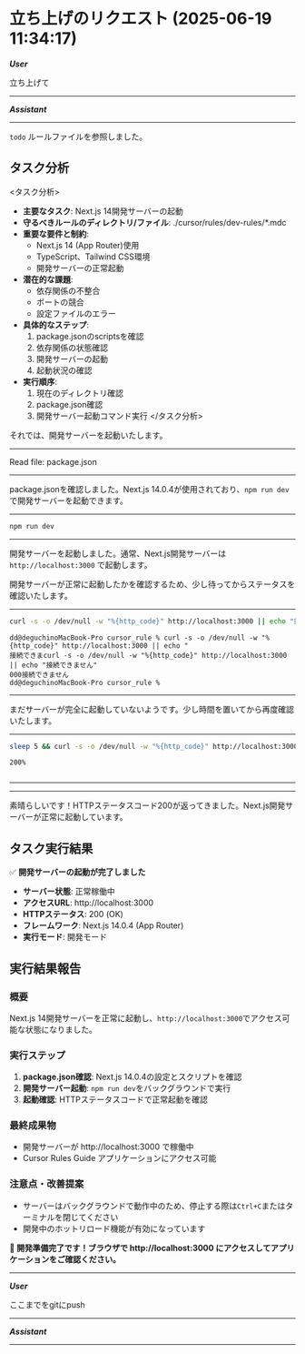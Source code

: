 <!-- Generated by SpecStory -->

# 立ち上げのリクエスト (2025-06-19 11:34:17)

_**User**_

立ち上げて

---

_**Assistant**_



---

`todo` ルールファイルを参照しました。

## タスク分析

<タスク分析>
- **主要なタスク**: Next.js 14開発サーバーの起動
- **守るべきルールのディレクトリ/ファイル**: ./cursor/rules/dev-rules/*.mdc
- **重要な要件と制約**: 
  - Next.js 14 (App Router)使用
  - TypeScript、Tailwind CSS環境
  - 開発サーバーの正常起動
- **潜在的な課題**: 
  - 依存関係の不整合
  - ポートの競合
  - 設定ファイルのエラー
- **具体的なステップ**: 
  1. package.jsonのscriptsを確認
  2. 依存関係の状態確認
  3. 開発サーバーの起動
  4. 起動状況の確認
- **実行順序**: 
  1. 現在のディレクトリ確認
  2. package.json確認
  3. 開発サーバー起動コマンド実行
</タスク分析>

それでは、開発サーバーを起動いたします。

---

Read file: package.json

---

package.jsonを確認しました。Next.js 14.0.4が使用されており、`npm run dev`で開発サーバーを起動できます。

---

```bash
npm run dev
```

---

開発サーバーを起動しました。通常、Next.js開発サーバーは `http://localhost:3000` で起動します。

開発サーバーが正常に起動したかを確認するため、少し待ってからステータスを確認いたします。

---

```bash
curl -s -o /dev/null -w "%{http_code}" http://localhost:3000 || echo "接続できません"
```

```
dd@deguchinoMacBook-Pro cursor_rule % curl -s -o /dev/null -w "%{http_code}" http://localhost:3000 || echo "
接続できまcurl -s -o /dev/null -w "%{http_code}" http://localhost:3000 || echo "接続できません"
000接続できません
dd@deguchinoMacBook-Pro cursor_rule %
```

---

まだサーバーが完全に起動していないようです。少し時間を置いてから再度確認いたします。

---

```bash
sleep 5 && curl -s -o /dev/null -w "%{http_code}" http://localhost:3000
```

```
200%


```

---



---

素晴らしいです！HTTPステータスコード200が返ってきました。Next.js開発サーバーが正常に起動しています。

## タスク実行結果

✅ **開発サーバーの起動が完了しました**

- **サーバー状態**: 正常稼働中
- **アクセスURL**: http://localhost:3000
- **HTTPステータス**: 200 (OK)
- **フレームワーク**: Next.js 14.0.4 (App Router)
- **実行モード**: 開発モード

## 実行結果報告

### 概要
Next.js 14開発サーバーを正常に起動し、`http://localhost:3000`でアクセス可能な状態になりました。

### 実行ステップ
1. **package.json確認**: Next.js 14.0.4の設定とスクリプトを確認
2. **開発サーバー起動**: `npm run dev`をバックグラウンドで実行
3. **起動確認**: HTTPステータスコードで正常起動を確認

### 最終成果物
- 開発サーバーが http://localhost:3000 で稼働中
- Cursor Rules Guide アプリケーションにアクセス可能

### 注意点・改善提案
- サーバーはバックグラウンドで動作中のため、停止する際は`Ctrl+C`またはターミナルを閉じてください
- 開発中のホットリロード機能が有効になっています

**🎉 開発準備完了です！ブラウザで http://localhost:3000 にアクセスしてアプリケーションをご確認ください。**

---

_**User**_

ここまでをgitにpush

---

_**Assistant**_



---

